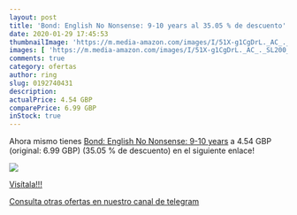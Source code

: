```yaml
---
layout: post
title: 'Bond: English No Nonsense: 9-10 years al 35.05 % de descuento'
date: 2020-01-29 17:45:53
thumbnailImage: 'https://m.media-amazon.com/images/I/51X-g1CgDrL._AC_._SL200_.jpg'
images: [ 'https://m.media-amazon.com/images/I/51X-g1CgDrL._AC_._SL200_.jpg' ]
comments: true
category: ofertas
author: ring
slug: 0192740431
description:
actualPrice: 4.54 GBP
comparePrice: 6.99 GBP
inStock: true
---
```


Ahora mismo tienes [Bond: English No Nonsense: 9-10 years](https://www.amazon.com/dp/0192740431/?tag=redken08-20) a 4.54 GBP (original: 6.99 GBP) (35.05 %  de descuento) en el siguiente enlace!

[![](https://m.media-amazon.com/images/I/51X-g1CgDrL._AC_._SL200_.jpg)](https://www.amazon.com/dp/0192740431/?tag=redken08-20)

[Visítala!!!](https://www.amazon.com/dp/0192740431/?tag=redken08-20)

[Consulta otras ofertas en nuestro canal de telegram](https://t.me/s/ofertas25)
